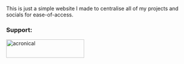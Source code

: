 This is just a simple website I made to centralise all of my projects and socials for ease-of-access.

<h3 align="left">Support:</h3>
<p><a href="https://ko-fi.com/acronical"> <img align="left" src="https://cdn.ko-fi.com/cdn/kofi3.png?v=3" height="50" width="210" alt="acronical" /></a></p><br><br>
